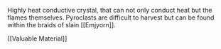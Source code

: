 Highly heat conductive crystal, that can not only conduct heat but the flames themselves. Pyroclasts are difficult to harvest but can be found within the braids of slain [[Emjyorn]]. 

[[Valuable Material]]